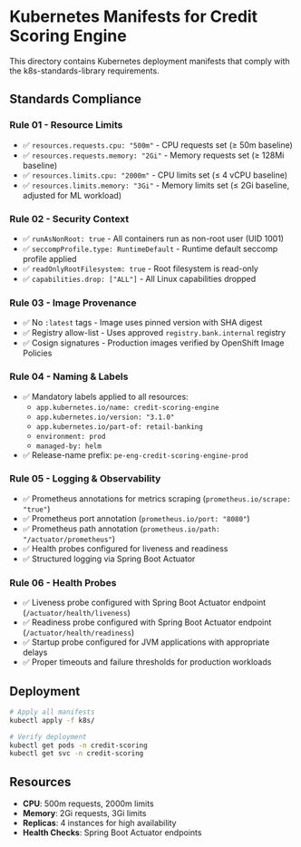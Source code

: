 # Kubernetes Manifests for Credit Scoring Engine

This directory contains Kubernetes deployment manifests that comply with the k8s-standards-library requirements.

## Standards Compliance

### Rule 01 - Resource Limits
- ✅ `resources.requests.cpu: "500m"` - CPU requests set (≥ 50m baseline)
- ✅ `resources.requests.memory: "2Gi"` - Memory requests set (≥ 128Mi baseline)
- ✅ `resources.limits.cpu: "2000m"` - CPU limits set (≤ 4 vCPU baseline)
- ✅ `resources.limits.memory: "3Gi"` - Memory limits set (≤ 2Gi baseline, adjusted for ML workload)

### Rule 02 - Security Context
- ✅ `runAsNonRoot: true` - All containers run as non-root user (UID 1001)
- ✅ `seccompProfile.type: RuntimeDefault` - Runtime default seccomp profile applied
- ✅ `readOnlyRootFilesystem: true` - Root filesystem is read-only
- ✅ `capabilities.drop: ["ALL"]` - All Linux capabilities dropped

### Rule 03 - Image Provenance
- ✅ No `:latest` tags - Image uses pinned version with SHA digest
- ✅ Registry allow-list - Uses approved `registry.bank.internal` registry
- ✅ Cosign signatures - Production images verified by OpenShift Image Policies

### Rule 04 - Naming & Labels
- ✅ Mandatory labels applied to all resources:
  - `app.kubernetes.io/name: credit-scoring-engine`
  - `app.kubernetes.io/version: "3.1.0"`
  - `app.kubernetes.io/part-of: retail-banking`
  - `environment: prod`
  - `managed-by: helm`
- ✅ Release-name prefix: `pe-eng-credit-scoring-engine-prod`

### Rule 05 - Logging & Observability
- ✅ Prometheus annotations for metrics scraping (`prometheus.io/scrape: "true"`)
- ✅ Prometheus port annotation (`prometheus.io/port: "8080"`)
- ✅ Prometheus path annotation (`prometheus.io/path: "/actuator/prometheus"`)
- ✅ Health probes configured for liveness and readiness
- ✅ Structured logging via Spring Boot Actuator

### Rule 06 - Health Probes
- ✅ Liveness probe configured with Spring Boot Actuator endpoint (`/actuator/health/liveness`)
- ✅ Readiness probe configured with Spring Boot Actuator endpoint (`/actuator/health/readiness`)
- ✅ Startup probe configured for JVM applications with appropriate delays
- ✅ Proper timeouts and failure thresholds for production workloads

## Deployment

```bash
# Apply all manifests
kubectl apply -f k8s/

# Verify deployment
kubectl get pods -n credit-scoring
kubectl get svc -n credit-scoring
```

## Resources

- **CPU**: 500m requests, 2000m limits
- **Memory**: 2Gi requests, 3Gi limits
- **Replicas**: 4 instances for high availability
- **Health Checks**: Spring Boot Actuator endpoints
